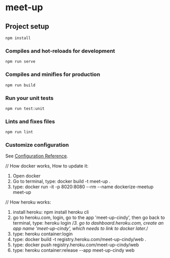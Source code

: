 # meet-up

## Project setup

```
npm install
```

### Compiles and hot-reloads for development

```
npm run serve
```

### Compiles and minifies for production

```
npm run build
```

### Run your unit tests

```
npm run test:unit
```

### Lints and fixes files

```
npm run lint
```

### Customize configuration

See [Configuration Reference](https://cli.vuejs.org/config/).

// How docker works, How to update it:

1. Open docker
2. Go to terminal, type:
   docker build -t meet-up .
3. type:
   docker run -it -p 8020:8080 --rm --name dockerize-meetup meet-up

// How heroku works:

1. install heroku:
   npm install heroku cli
2. go to heroku.com, login, go to the app 'meet-up-cindy', then go back to terminal, type:
   heroku login
   /_3. go to dashboard.heroku.com, create an app name 'meet-up-cindy', which needs to link to docker later._/
3. type:
   heroku container:login
4. type:
   docker build -t registry.heroku.com/meet-up-cindy/web .
5. type:
   docker push registry.heroku.com/meet-up-cindy/web
6. type:
   heroku container:release --app meet-up-cindy web
